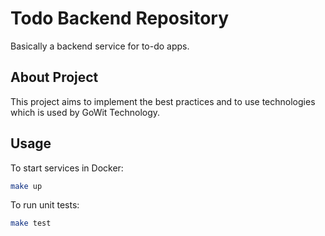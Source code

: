 # Todo Backend Repository

Basically a backend service for to-do apps.

## About Project

This project aims to implement the best practices and to use technologies which is used by GoWit Technology.

## Usage

To start services in Docker:

```bash
make up
```

To run unit tests:

```bash
make test
```
